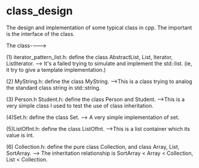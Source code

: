 class_design
============

The design and implementation of some typical class in cpp. The important is the interface of the class. 

The class---->

(1) iterator_pattern_list.h: define the class AbstractList, List, Iterator, ListIterator.
--> It's a failed trying to simulate and implement the std::list. (ie, it try to give a template implementation.)


(2) MyString.h: define the class MyString.
-->This is a class trying to analog the standard class string in std::string. 


(3) Person.h Student.h:  define the class Person and Student.
-->This is a very simple class I used to test the use of class inheritation. 

(4)Set.h: define the class Set. 
--> A very simple implementation of set. 

(5)ListOfInt.h: define the class ListOfInt.
-->This is a list container which its value is int. 

(6) Collection.h: define the pure class Collection, and class Array, List, SortArray.
-->  The inheritation relationship is SortArray < Array < Collection, List < Collection. 

